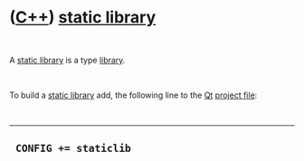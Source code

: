 



 

 

 

 

 

([C++](Cpp.md)) [static library](CppStaticLibrary.md)
=======================================================

 

A [static library](CppStaticLibrary.md) is a type
[library](CppLibrary.md).

 

To build a [static library](CppStaticLibrary.md) add, the following
line to the [Qt](CppQt.md) [project file](CppProjectFile.md):

 

  ------------------------
  ` CONFIG += staticlib`
  ------------------------

 

 

 

 

 





 



